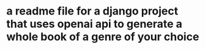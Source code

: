 # a readme file for a django project that uses openai api to generate a whole book of a genre of your choice
